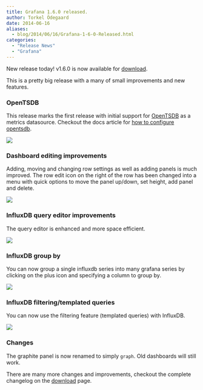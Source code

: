 ```yaml
---
title: Grafana 1.6.0 released.
author: Torkel Ödegaard
date: 2014-06-16
aliases:
  - blog/2014/06/16/Grafana-1-6-0-Released.html
categories:
  - "Release News"
  - "Grafana"
---
```


New release today! v1.6.0 is now available for [download](/download).

This is a pretty big release with a many of small improvements and new features.

### OpenTSDB
This release marks the first release with initial support for [OpenTSDB](http://opentsdb.net/)
as a metrics datasource. Checkout the docs article for [how to configure opentsdb](/docs/features/opentsdb).

![](opentsdb/editor_v1.png)

### Dashboard editing improvements
Adding, moving and changing row settings as well as adding panels is much improved.
The row edit icon on the right of the row has been changed into a menu with quick options
to move the panel up/down, set height, add panel and delete.

![](animated_gifs/row_edit_menu.gif)

### InfluxDB query editor improvements
The query editor is enhanced and more space efficient.

![](animated_gifs/influxdb_func_editor.gif)

### InfluxDB group by
You can now group a single influxdb series into many grafana series by clicking
on the plus icon and specifying a column to group by.

![](influxdb/influxdb_query_editor_group_by.png)

### InfluxDB filtering/templated queries
You can now use the filtering feature (templated queries) with InfluxDB.

![](influxdb/templated_query.png)

### Changes
The graphite panel is now renamed to simply ```graph```. Old dashboards will still work.

There are many more changes and improvements, checkout the complete changelog on the
[download](/download) page.




